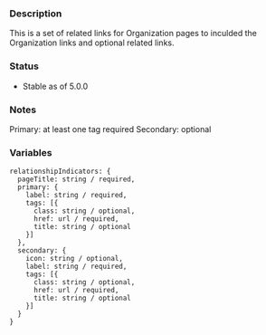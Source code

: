 ### Description

This is a set of related links for Organization pages to inculded the Organization links and optional related links.

### Status

* Stable as of 5.0.0

### Notes

Primary: at least one tag required Secondary: optional

### Variables

~~~
relationshipIndicators: {
  pageTitle: string / required,
  primary: {
    label: string / required,
    tags: [{
      class: string / optional,
      href: url / required,
      title: string / optional
    }]
  },
  secondary: {
    icon: string / optional,
    label: string / required,
    tags: [{
      class: string / optional,
      href: url / required,
      title: string / optional
    }]
  }
}
~~~
